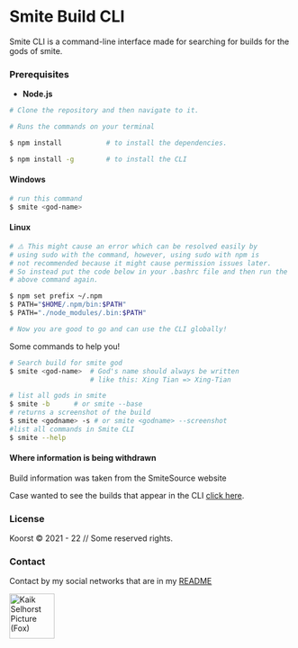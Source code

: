 # Smite Build CLI

Smite CLI is a command-line interface made for searching for builds for the gods of smite.

### Prerequisites

- **Node.js**

```bash
# Clone the repository and then navigate to it.

# Runs the commands on your terminal

$ npm install           # to install the dependencies.

$ npm install -g        # to install the CLI
```

#### Windows

```bash
# run this command
$ smite <god-name>
```

#### Linux

```bash
# ⚠️ This might cause an error which can be resolved easily by
# using sudo with the command, however, using sudo with npm is
# not recommended because it might cause permission issues later.
# So instead put the code below in your .bashrc file and then run the
# above command again.

$ npm set prefix ~/.npm
$ PATH="$HOME/.npm/bin:$PATH"
$ PATH="./node_modules/.bin:$PATH"

# Now you are good to go and can use the CLI globally!
```

Some commands to help you!

```bash
# Search build for smite god
$ smite <god-name>  # God's name should always be written
                    # like this: Xing Tian => Xing-Tian

# list all gods in smite
$ smite -b      # or smite --base
# returns a screenshot of the build
$ smite <godname> -s # or smite <godname> --screenshot
#list all commands in Smite CLI
$ smite --help
```

#### Where information is being withdrawn

Build information was taken from the SmiteSource website

Case wanted to see the builds that appear in the CLI [click here](https://smitesource.com/).

### License

Koorst © 2021 - 22 // Some reserved rights.

### Contact

Contact by my social networks that are in my [README](https://github.com/KaikSelhorst)

<a href='https://github.com/KaikSelhorst' target='_blank'>
  <img src='https://avatars.githubusercontent.com/u/82120356?v=4'  width=80 alt='Kaik Selhorst Picture (Fox)' title='Kaik Selhorst'/>
</a>
